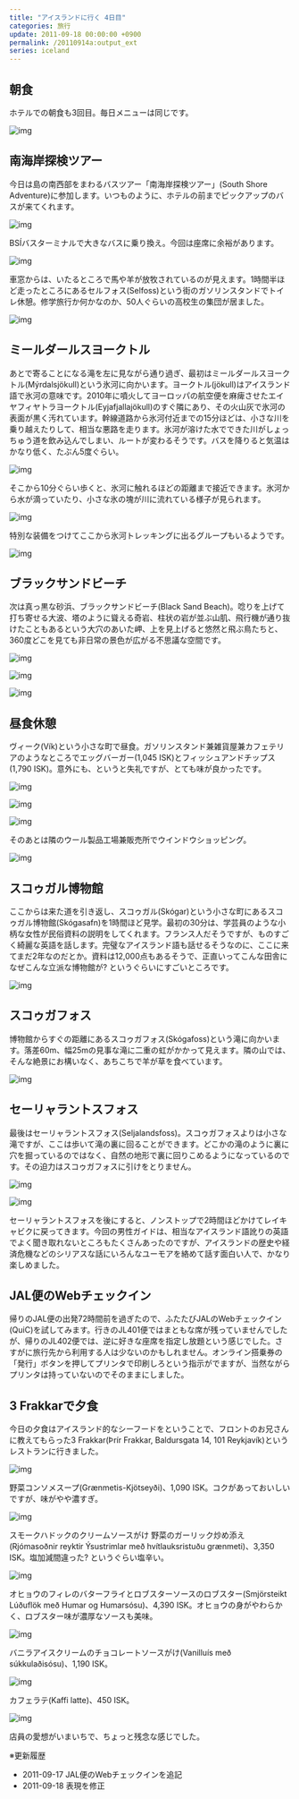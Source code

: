```yaml
---
title: "アイスランドに行く 4日目"
categories: 旅行
update: 2011-09-18 00:00:00 +0900
permalink: /20110914a:output_ext
series: iceland
---
```


## 朝食

ホテルでの朝食も3回目。毎日メニューは同じです。

![img](img/20110914a-001.jpg)

## 南海岸探検ツアー

今日は島の南西部をまわるバスツアー「南海岸探検ツアー」(South Shore Adventure)に参加します。いつものように、ホテルの前までピックアップのバスが来てくれます。

![img](img/20110914a-002.jpg)

BSÍバスターミナルで大きなバスに乗り換え。今回は座席に余裕があります。

![img](img/20110914a-003.jpg)

車窓からは、いたるところで馬や羊が放牧されているのが見えます。1時間半ほど走ったところにあるセルフォス(Selfoss)という街のガソリンスタンドでトイレ休憩。修学旅行か何かなのか、50人ぐらいの高校生の集団が居ました。

![img](img/20110914a-004.jpg)

## ミールダールスヨークトル

あとで寄ることになる滝を左に見ながら通り過ぎ、最初はミールダールスヨークトル(Mýrdalsjökull)という氷河に向かいます。ヨークトル(jökull)はアイスランド語で氷河の意味です。2010年に噴火してヨーロッパの航空便を麻痺させたエイヤフィヤトラヨークトル(Eyjafjallajökull)のすぐ隣にあり、その火山灰で氷河の表面が黒く汚れています。幹線道路から氷河付近までの15分ほどは、小さな川を乗り越えたりして、相当な悪路を走ります。氷河が溶けた水でできた川がしょっちゅう道を飲み込んでしまい、ルートが変わるそうです。バスを降りると気温はかなり低く、たぶん5度ぐらい。

![img](img/20110914a-005.jpg)

そこから10分ぐらい歩くと、氷河に触れるほどの距離まで接近できます。氷河から水が滴っていたり、小さな氷の塊が川に流れている様子が見られます。

![img](img/20110914a-006.jpg)

特別な装備をつけてここから氷河トレッキングに出るグループもいるようです。

![img](img/20110914a-007.jpg)

## ブラックサンドビーチ

次は真っ黒な砂浜、ブラックサンドビーチ(Black Sand Beach)。唸りを上げて打ち寄せる大波、塔のように聳える奇岩、柱状の岩が並ぶ山肌、飛行機が通り抜けたこともあるという大穴のあいた岬、上を見上げると悠然と飛ぶ鳥たちと、360度どこを見ても非日常の景色が広がる不思議な空間です。

![img](img/20110914a-008.jpg)

![img](img/20110914a-009.jpg)

![img](img/20110914a-010.jpg)

## 昼食休憩

ヴィーク(Vík)という小さな町で昼食。ガソリンスタンド兼雑貨屋兼カフェテリアのようなところでエッグバーガー(1,045 ISK)とフィッシュアンドチップス(1,790 ISK)。意外にも、というと失礼ですが、とても味が良かったです。

![img](img/20110914a-011.jpg)

![img](img/20110914a-012.jpg)

![img](img/20110914a-013.jpg)

そのあとは隣のウール製品工場兼販売所でウインドウショッピング。

![img](img/20110914a-014.jpg)

## スコゥガル博物館

ここからは来た道を引き返し、スコゥガル(Skógar)という小さな町にあるスコゥガル博物館(Skógasafn)を1時間ほど見学。最初の30分は、学芸員のような小柄な女性が民俗資料の説明をしてくれます。フランス人だそうですが、ものすごく綺麗な英語を話します。完璧なアイスランド語も話せるそうなのに、ここに来てまだ2年なのだとか。資料は12,000点もあるそうで、正直いってこんな田舎になぜこんな立派な博物館が? というぐらいにすごいところです。

![img](img/20110914a-015.jpg)

## スコゥガフォス

博物館からすぐの距離にあるスコゥガフォス(Skógafoss)という滝に向かいます。落差60m、幅25mの見事な滝に二重の虹がかかって見えます。隣の山では、そんな絶景にお構いなく、あちこちで羊が草を食べています。

![img](img/20110914a-016.jpg)

## セーリャラントスフォス

最後はセーリャラントスフォス(Seljalandsfoss)。スコゥガフォスよりは小さな滝ですが、ここは歩いて滝の裏に回ることができます。どこかの滝のように裏に穴を掘っているのではなく、自然の地形で裏に回りこめるようになっているのです。その迫力はスコゥガフォスに引けをとりません。

![img](img/20110914a-017.jpg)

![img](img/20110914a-018.jpg)

セーリャラントスフォスを後にすると、ノンストップで2時間ほどかけてレイキャビクに戻ってきます。今回の男性ガイドは、相当なアイスランド語訛りの英語でよく聞き取れないところもたくさんあったのですが、アイスランドの歴史や経済危機などのシリアスな話にいろんなユーモアを絡めて話す面白い人で、かなり楽しめました。

## JAL便のWebチェックイン

帰りのJAL便の出発72時間前を過ぎたので、ふたたびJALのWebチェックイン(QuiC)を試してみます。行きのJL401便ではまともな席が残っていませんでしたが、帰りのJL402便では、逆に好きな座席を指定し放題という感じでした。さすがに旅行先から利用する人は少ないのかもしれません。オンライン搭乗券の「発行」ボタンを押してプリンタで印刷しろという指示がでますが、当然ながらプリンタは持っていないのでそのままにしました。

## 3 Frakkarで夕食

今日の夕食はアイスランド的なシーフードをということで、フロントのお兄さんに教えてもらった3 Frakkar(Þrír Frakkar, Baldursgata 14, 101 Reykjavík)というレストランに行きました。

![img](img/20110914a-019.jpg)

野菜コンソメスープ(Grænmetis-Kjötseyði)、1,090 ISK。コクがあっておいしいですが、味がやや濃すぎ。

![img](img/20110914a-020.jpg)

スモークハドックのクリームソースがけ 野菜のガーリック炒め添え(Rjómasoðnir reyktir Ýsustrimlar með hvítlauksristuðu grænmeti)、3,350 ISK。塩加減間違った? というぐらい塩辛い。

![img](img/20110914a-021.jpg)

オヒョウのフィレのバターフライとロブスターソースのロブスター(Smjörsteikt Lúðuflök með Humar og Humarsósu)、4,390 ISK。オヒョウの身がやわらかく、ロブスター味が濃厚なソースも美味。

![img](img/20110914a-022.jpg)

バニラアイスクリームのチョコレートソースがけ(Vanilluís með súkkulaðisósu)、1,190 ISK。

![img](img/20110914a-023.jpg)

カフェラテ(Kaffi latte)、450 ISK。

![img](img/20110914a-024.jpg)

店員の愛想がいまいちで、ちょっと残念な感じでした。

※更新履歴

- 2011-09-17 JAL便のWebチェックインを追記
- 2011-09-18 表現を修正
